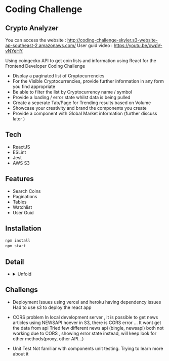 # Coding Challenge
## Crypto Analyzer

You can access the website : http://coding-challenge-skyler.s3-website-ap-southeast-2.amazonaws.com/
User guid video : https://youtu.be/owpV-vNYeHY



Using coingecko API to get coin lists and information using React for the Frontend Developer Coding Challenge

- Display a paginated list of Cryptocurrencies
- For the Visible Cryptocurrencies, provide further information in any form you find appropriate
- Be able to filter the list by Cryptocurrency name / symbol
- Provide a loading / error state whilst data is being pulled
- Create a seperate Tab/Page for Trending results based on Volume
- Showcase your creativity and brand the components you create
- Provide a component with Global Market information (further discuss later )


## Tech

- ReactJS
- ESLint
- Jest
- AWS S3

## Features

- Search Coins
- Paginations
- Tables
- Watchlist
- User Guid



## Installation

```sh
npm install
npm start
```


## Detail
* <details>
  <summary>
   Unfold
  </summary>
    <br>

    Result Pictures
    ![](screenshots/mainPage.png) 
    Landing Page
    <br>
  
  
   ![](screenshots/mainpage_search.png) 
    main serach function
    <br>
  
   ![](screenshots/autocompletion.png) 
    main serach function
    <br>
   ![](screenshots/searchResult.png) 
    main serach function
    <br>
   ![](screenshots/coinlist.png) 
   coinlist
    <br>
  ![](screenshots/watchlist.png) 
   watchlist
    <br>
  ![](screenshots/addWatchlist.png) 
   watchlist
    <br>
  ![](screenshots/detailchart.png) 
   detail page - charts
    <br>
   ![](screenshots/details.png) 
   detail page - coin info and related articles
    <br>
  ![](screenshots/trending.png) 
   trending page
    <br>
   ![](screenshots/trendingtop100.png) 
   trending page show pagination
    <br>
    ![](screenshots/err.png) 
   errpr state
    <br>
     ![](screenshots/loading.png) 
   loading state
    <br>


## Challengs

- Deployment Issues
   using vercel and heroku having dependency issues 
   Had to use s3 to deploy the react app
- CORS problem 
    In local development server , it is possible to get news articles using NEWSAPI 
     hoever in S3, there is CORS error ... It wont get the data from api
    Tried few different news api (bingle, newsapi) both not working due to CORS , showing error state instead, 
    will keep look for other methods(proxy, other API...)

- Unit Test
    Not familiar with components unit testing.
    Trying to learn more about it 
    
